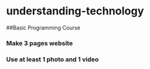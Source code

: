 # understanding-technology
##Basic Programming Course
### Make 3 pages website
### Use at least 1 photo and 1 video


